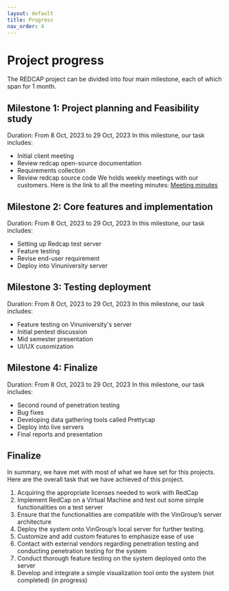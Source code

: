 ```yaml
---
layout: default
title: Progress 
nav_order: 4 
---
```

# Project progress
The REDCAP project can be divided into four main milestone, each of which span for 1 month.

## Milestone 1: Project planning and Feasibility study
Duration: From 8 Oct, 2023 to 29 Oct, 2023
In this milestone, our task includes: 
* Initial client meeting
* Review redcap open-source documentation
* Requirements collection
* Review redcap source code
We holds weekly meetings with our customers. Here is the link to all the meeting minutes: [Meeting minutes](https://docs.google.com/document/d/1vH92-zz4v3I6-A21AZLQ2RrcSLpsROfHmfIq_lt-WxM/edit)

## Milestone 2: Core features and implementation 
Duration: From 8 Oct, 2023 to 29 Oct, 2023
In this milestone, our task includes: 
* Setting up Redcap test server 
* Feature testing 
* Revise end-user requirement 
* Deploy into Vinuniversity server 

## Milestone 3: Testing deployment 
Duration: From 8 Oct, 2023 to 29 Oct, 2023
In this milestone, our task includes: 
* Feature testing on Vinuniversity's server 
* Initial pentest discussion 
* Mid semester presentation 
* UI/UX cusomization

## Milestone 4: Finalize  
Duration: From 8 Oct, 2023 to 29 Oct, 2023
In this milestone, our task includes: 
* Second round of penetration testing
* Bug fixes
* Developing data gathering tools called Prettycap
* Deploy into live servers
* Final reports and presentation

## Finalize
In summary, we have met with most of what we have set for this projects. Here are the overall task that we have achieved of this project.
1. Acquiring the appropriate licenses needed to work with RedCap
2. Implement RedCap on a Virtual Machine and test out some simple functionalities on a test server
3. Ensure that the functionalities are compatible with the VinGroup’s server architecture
4. Deploy the system onto VinGroup’s local server for further testing.
5. Customize and add custom features to emphasize ease of use
6. Contact with external vendors regarding penetration testing and conducting penetration testing for the system
7. Conduct thorough feature testing on the system deployed onto the server
8. Develop and integrate a simple visualization tool onto the system (not completed) (in progress)
